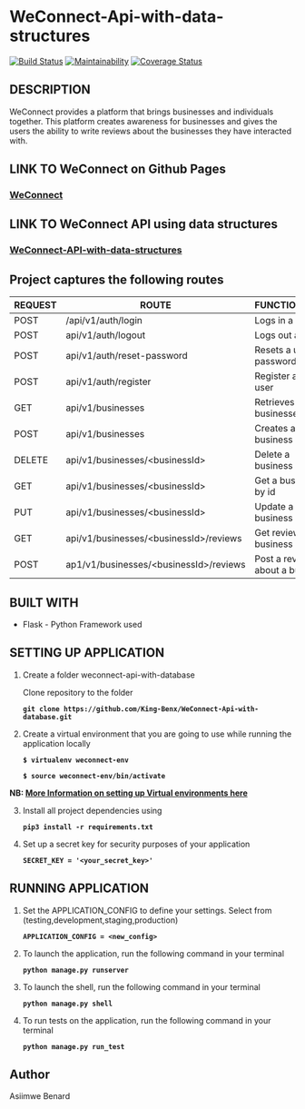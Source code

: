 # WeConnect-Api-with-data-structures
[![Build Status](https://travis-ci.org/King-Benx/WeConnect-Api-with-data-structures.svg?branch=develop)](https://travis-ci.org/King-Benx/WeConnect-Api-with-data-structures) [![Maintainability](https://api.codeclimate.com/v1/badges/8c141b4f1e6a3331cde3/maintainability)](https://codeclimate.com/github/King-Benx/WeConnect-Api-with-data-structures/maintainability) [![Coverage Status](https://coveralls.io/repos/github/King-Benx/WeConnect-Api-with-data-structures/badge.svg?branch=master)](https://coveralls.io/github/King-Benx/WeConnect-Api-with-data-structures?branch=master)
## DESCRIPTION
WeConnect provides a platform that brings businesses and individuals together. This platform 
creates awareness for businesses and gives the users the ability to write reviews about the 
businesses they have interacted with.

## LINK TO WeConnect on Github Pages
### [WeConnect](https://king-benx.github.io/)

## LINK TO WeConnect API using data structures
### [WeConnect-API-with-data-structures](https://weconnect-api-data-structures.herokuapp.com)

## __Project captures the following routes__

| REQUEST | ROUTE | FUNCTIONALITY |
| ------- | ----- | ------------- |
| POST | /api/v1/auth/login | Logs in a user |
| POST | api/v1/auth/logout | Logs out a user |
| POST | api/v1/auth/reset-password | Resets a users password |
| POST | api/v1/auth/register | Register a new user |
| GET | api/v1/businesses | Retrieves all businesses |
| POST | api/v1/businesses | Creates a new business |
| DELETE | api/v1/businesses/&lt;businessId&gt; | Delete a business |
| GET | api/v1/businesses/&lt;businessId&gt; | Get a business by id |
| PUT | api/v1/businesses/&lt;businessId&gt; | Update a specific business  |
| GET | api/v1/businesses/&lt;businessId&gt;/reviews | Get reviews of a business |
| POST | ap1/v1/businesses/&lt;businessId&gt;/reviews | Post a review about a business|

## BUILT WITH

* Flask - Python Framework used

## SETTING UP APPLICATION

1. Create a folder weconnect-api-with-database

    Clone repository to the folder

    **```git clone https://github.com/King-Benx/WeConnect-Api-with-database.git```**

2. Create a virtual environment that you are going to use while running the application locally

    **```$ virtualenv weconnect-env```**

    **```$ source weconnect-env/bin/activate```**

**NB: [More Information on setting up Virtual environments here](https://packaging.python.org/guides/installing-using-pip-and-virtualenv/)**

3. Install all project dependencies using

    **```pip3 install -r requirements.txt```**

4. Set up a secret key for security purposes of your application

    **```SECRET_KEY = '<your_secret_key>'```**

## RUNNING APPLICATION

1. Set the APPLICATION_CONFIG to define your settings. Select from (testing,development,staging,production)

    **```APPLICATION_CONFIG = <new_config>```**

2.  To launch the application, run the following command in your terminal

    **```python manage.py runserver```**

3. To launch the shell, run the following command in your terminal

    **```python manage.py shell```**

4. To run tests on the application, run the following command in your terminal

    **```python manage.py run_test```**

## Author

Asiimwe Benard

